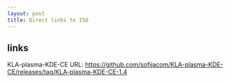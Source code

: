 ```yaml
---
layout: post
title: Direct links to ISO
---
```



## links

KLA-plasma-KDE-CE
URL: <https://github.com/sofijacom/KLA-plasma-KDE-CE/releases/tag/KLA-plasma-KDE-CE-1.4>

